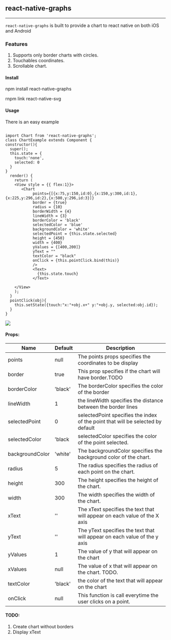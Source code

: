 ## react-native-graphs

------------------------

`react-native-graphs` is built to provide a chart to react native on both iOS and Android

### Features

1. Supports only border charts with circles.
2. Touchables coordinates.
3. Scrollable chart.

#### Install

npm install react-native-graphs

rnpm link react-native-svg 

#### Usage

There is an easy example

```

import Chart from 'react-native-graphs';
class ChartExample extends Component {
constructor(){
  super();
  this.state = {
    touch:'none',
    selected: 0
  }
}
  render() {
    return (   
    <View style = {{ flex:1}}>
       <Chart 
            points={[{x:75,y:150,id:0},{x:150,y:300,id:1},{x:225,y:296,id:2},{x:500,y:296,id:3}]} 
            border = {true} 
            radius = {10}
            borderWidth = {4}
            lineWidth = {3}
            borderColor = 'black'
            selectedColor = 'blue'
            backgroundColor = 'white'
            selectedPoint = {this.state.selected}
            height = {450}
            width = {400}
            yValues = {[400,200]}
            yText = ""
            textColor = "black"
            onClick = {this.pointClick.bind(this)}
            />
            <Text>
              {this.state.touch}
            </Text>
     
    </View>
    );
  }
  pointClick(obj){
    this.setState({touch:"x:"+obj.x+" y:"+obj.y, selected:obj.id});
  }
}

```
![](https://github.com/leonelpaulino/react-native-chart/blob/master/ImageExamples/ChartExample.gif)
#### Props:

Name            | Default    | Description
----------------|------------|--------------
points          |   null     | The points props specifies the coordinates to be display
border          | true       | This prop specifies if the chart will have border.TODO
borderColor     | 'black'    | The borderColor specifies the color of the border
lineWidth       |     1      | the lineWidth specifies the distance between the border lines
selectedPoint   |   0        | selectedPoint specifies the index of the point that will be selected by default
selectedColor   |   'black   | selectedColor specifies the color of the point selected.
backgroundColor | 'white'    | The backgroundColor specifies the background color of the chart.
radius          |   5        | The radius specifies the radius of each point on the chart.
height          |  300       | The height specifies the height of the chart.
width           | 300        | The width specifies the width of the chart.
xText           | ''         | The xText specifies the text that will appear on each value of the X axis
yText           | ''         | The yText specifies the text that will appear on each value of the y axis
yValues         | 1          | The value of y that will appear on the chart 
xValues         | null       | The value of x that will appear on the chart. TODO.
textColor       | 'black'    | the color of the text that will appear on the chart
onClick         | null       | This function is call everytime the user clicks on a point.


#### TODO:
1. Create chart without borders
2. Display xText
